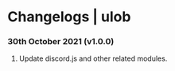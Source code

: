 # Changelogs | ulob

### 30th October 2021 (v1.0.0)

1. Update discord.js and other related modules.
